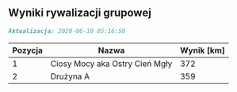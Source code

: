 ## Wyniki rywalizacji grupowej

```markdown
Aktualizacja: 2020-06-10 05:16:50
```

Pozycja | Nazwa | Wynik [km] |
------------ | -------------  | -------------
 1 |Ciosy Mocy aka Ostry Cień Mgły | 372 
 2 |Drużyna A | 359